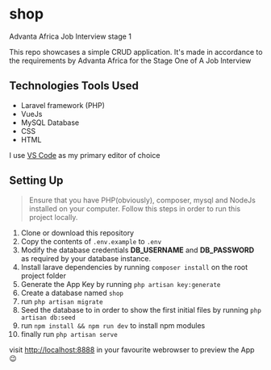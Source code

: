 # shop
Advanta Africa Job Interview stage 1

This repo showcases a simple CRUD application. It's made in accordance to the requirements by
Advanta Africa for the Stage One of A Job Interview

## Technologies Tools Used
- Laravel framework (PHP)
- VueJs
- MySQL Database
- CSS
- HTML

I use [VS Code](https://code.visualstudio.com) as my primary editor of choice

## Setting Up
> Ensure that you have PHP(obviously), composer, mysql and NodeJs installed on your computer.
Follow this steps in order to run this project locally.

1. Clone or download this repository
2. Copy the contents of `.env.example` to `.env`
3. Modify the database credentials **DB_USERNAME** and **DB_PASSWORD** as required by your database instance.
4. Install larave dependencies by running `composer install` on the root project folder
5. Generate the App Key by running `php artisan key:generate`
6. Create a database named `shop`
7. run `php artisan migrate`
8. Seed the database to in order to show the first initial files by running `php artisan db:seed`
9. run `npm install && npm run dev` to install npm modules
10. finally run `php artisan serve`

visit [http://localhost:8888](http://localhost:8888) in your favourite webrowser to preview the App :wink: 
